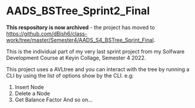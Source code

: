 # AADS_BSTree_Sprint2_Final
__This respository is now archived__ - the project has moved to https://github.com/dBish6/class-work/tree/master/Semester4/AADS_S4_BSTree_Sprint_Final.

This is the individual part of my very last sprint project from my Solfware Development Course at Keyin Collage, Semester 4 2022.

This project uses a AVLtree and you can interact with the tree by running a CLI by using the list of options show by the CLI.
e.g:
1. Insert Node
2. Delete a Node
3. Get Balance Factor
And so on...
